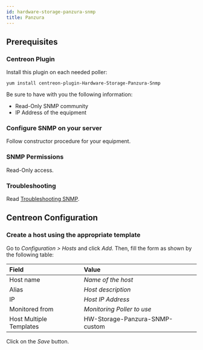 ```yaml
---
id: hardware-storage-panzura-snmp
title: Panzura
---
```


## Prerequisites

### Centreon Plugin

Install this plugin on each needed poller:

``` shell
yum install centreon-plugin-Hardware-Storage-Panzura-Snmp
```

Be sure to have with you the following information:

- Read-Only SNMP community
- IP Address of the equipment

### Configure SNMP on your server

Follow constructor procedure for your equipment.

### SNMP Permissions

Read-Only access.

### Troubleshooting

Read [Troubleshooting
SNMP](../tutorials/troubleshooting-plugins#snmp-checks).

## Centreon Configuration

### Create a host using the appropriate template

Go to *Configuration \> Hosts* and click *Add*. Then, fill the form as shown by
the following table:

| Field                                | Value                          |
| :----------------------------------- | :----------------------------- |
| Host name                            | *Name of the host*             |
| Alias                                | *Host description*             |
| IP                                   | *Host IP Address*              |
| Monitored from                       | *Monitoring Poller to use*     |
| Host Multiple Templates              | HW-Storage-Panzura-SNMP-custom |

Click on the *Save* button.
